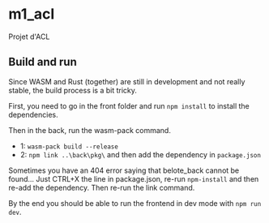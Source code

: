 # m1_acl
Projet d'ACL

## Build and run

Since WASM and Rust (together) are still in development and not really stable, the build process is a bit tricky.

First, you need to go in the front folder and run `npm install` to install the dependencies.

Then in the back, run the wasm-pack command.

- 1: `wasm-pack build --release`
- 2: `npm link ..\back\pkg\` and then add the dependency in `package.json`

Sometimes you have an 404 error saying that belote_back cannot be found... Just CTRL+X the line in package.json, re-run `npm-install` and then re-add the dependency. Then re-run the link command.

By the end you should be able to run the frontend in dev mode with `npm run dev`.
